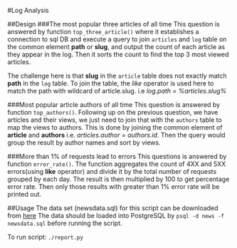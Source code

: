 #Log Analysis

##Design
###The most popular three articles of all time
This question is answered by function `top_three_article()`
where it establishes a connection to sql DB and execute a query to join `articles` 
and `log` table on the common element **path** or **slug**, and output the count of
each article as they appear in the log. Then it sorts the count to find the top 3 most
viewed articles. 

The challenge here is that **slug** in the `article` table does not exactly match **path** 
in the `log` table. To join the table, the _like_ operator is used here to match the path 
with wildcard of article.slug. i.e _log.path = %articles.slug%_

###Most popular article authors of all time
This question is answered by function `top_authors()`. Following up on the previous question, 
we have articles and their views, we just need to join that with the `authors` table to map
the views to authors. This is done by joining the common element of **article** and **authors**
i.e. _articles.author = authors.id_. Then the query would group the result by author names and
sort by views.

###More than 1% of requests lead to errors
This questions is answered by function `error_rate()`. The function aggregates the count of 4XX
and 5XX errors(using **like** operator) and divide it by the total number of requests grouped by
 each day. The result is then multiplied by 100 to get percentage error rate. Then only those 
 results with greater than 1% error rate will be printed out. 

##Usage
The data set (newsdata.sql) for this script can be downloaded from 
[here](https://d17h27t6h515a5.cloudfront.net/topher/2016/August/57b5f748_newsdata/newsdata.zip)
The data should be loaded into PostgreSQL by `psql -d news -f newsdata.sql` before running the 
script. 

To run script: `./report.py`